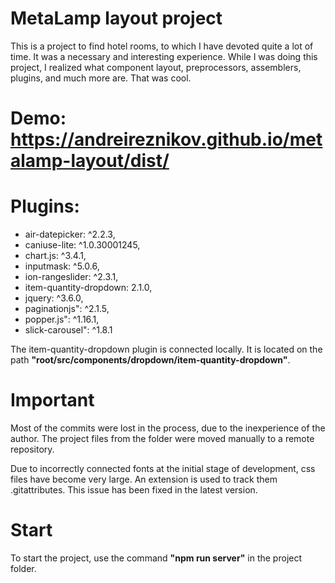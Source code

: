 # MetaLamp layout project 

This is a project to find hotel rooms, to which I have devoted quite a lot of time. It was a necessary and interesting experience. While I was doing this project, I realized what component layout, preprocessors, assemblers, plugins, and much more are. That was cool.

# Demo: https://andreireznikov.github.io/metalamp-layout/dist/

# Plugins: 

 - air-datepicker: ^2.2.3,
 - caniuse-lite: ^1.0.30001245,
 - chart.js: ^3.4.1,
 - inputmask: ^5.0.6,
 - ion-rangeslider: ^2.3.1,
 - item-quantity-dropdown: 2.1.0,
 - jquery: ^3.6.0,
 - paginationjs": ^2.1.5,
 - popper.js": ^1.16.1,
 - slick-carousel": ^1.8.1

The item-quantity-dropdown plugin is connected locally. It is located on the path __"root/src/components/dropdown/item-quantity-dropdown"__.

# Important

Most of the commits were lost in the process, due to the inexperience of the author. The project files from the folder were moved manually to a remote repository.

Due to incorrectly connected fonts at the initial stage of development, css files have become very large. An extension is used to track them .gitattributes. This issue has been fixed in the latest version.

# Start

To start the project, use the command __"npm run server"__ in the project folder.
